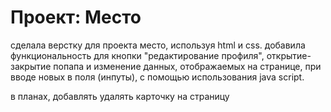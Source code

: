 # Проект: Место

сделала верстку для проекта место, используя html и css. добавила функциональность для кнопки "редактирование профиля", открытие-закрытие попапа и изменение данных, отображаемых на странице, при вводе новых в поля (инпуты), с помощью использования java script.

в планах, добавлять удалять карточку на страницу